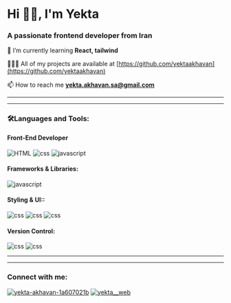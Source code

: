 # Hi 🙋‍♀️, I'm Yekta
### A passionate frontend developer from Iran

🌱 I’m currently learning **React, tailwind**

👩🏻‍💻 All of my projects are available at [https://github.com/yektaakhavan](https://github.com/yektaakhavan)

📫 How to reach me **yekta.akhavan.sa@gmail.com**

---
---

### 🛠️Languages and Tools:

#### Front-End Developer

![HTML](./images/HTML5.svg)
![css](./images/css3.svg)
![javascript](./images/javascript.svg)


#### Frameworks & Libraries:

![javascript](./images/jquery.svg)

#### Styling & UI::

![css](./images/css3.svg)
![css](./images/sass.svg)
![css](./images/bootstrap.svg)
<!-- ![css](./images/figma-ar21.svg) -->
<!-- ![css](./images/css3.svg) -->


#### Version Control:

![css](./images/git.svg)
![css](./images/github.svg)

---
---

### Connect with me:

[![yekta-akhavan-1a607021b](./images/linkedin.svg)](https://www.linkedin.com/in/yekta-akhavan-1a607021b/)
[![yekta__web](./images/instagram.svg)](https://www.instagram.com/)

